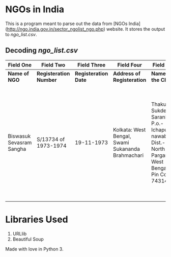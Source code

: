 # NGOs in India

This is a program meant to parse out the data from [NGOs India] (http://ngo.india.gov.in/sector_ngolist_ngo.php) website. It stores the output to *ngo_list.csv*.

## Decoding *ngo_list.csv*

Field One | Field Two | Field Three | Field Four | Field Five | Field Six
--- | --- | --- | --- | --- | --- 
**Name of NGO** | **Registeration Number** | **Registeration Date** | **Address of Registeration** | **Name of the Cheif** | **Address of the NGO** | **Sections they work for**
Biswasuk Sevasram Sangha | S/13734 of 1973-1974 | 19-11-1973 | Kolkata: West Bengal, Swami Sukananda Brahmachari | Thakur Sukdev Sarani P.o.- Ichapur-nawabganj Dist.- North 24 Parganas West Bengal: Pin Code-743144 | Aged/Elderly: Agriculture: Children: Disaster Management: Dalit Upliftment: Education & Literacy: Health & Family Welfare: Rural Development & Poverty Alleviation: Vocational Training



Libraries Used
================

1. URLlib
2. Beautiful Soup


Made with love in Python 3.
